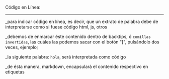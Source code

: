 
Código en Línea:
________________

_para indicar código en línea, es decir, que un extrato de palabra debe de interpretarse como si fuese código html, js, otros 

_debemos de enmarcar éste contenido dentro de backtips, ó `comillas invertidas`, las cuáles las podemos sacar con el botón "[", pulsándolo dos veces, ejemplo;


_la siguiente palabra: `hola`, será interpretada como código

_de ésta manera, markdown, encapsulará el contenido respectivo en etiquetas <code></code>






